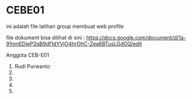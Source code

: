 # CEBE01

ini adalah file latihan group membuat web profile

file dokument bisa dilihat di sini :
https://docs.google.com/document/d/1a-91nmEDjeP2qB9df1dYVjO4hrOhC-Zea6BTusLGdGQ/edit

Anggota CEB-E01

1. Rudi Purwanto
2.
3.
4.
5.
